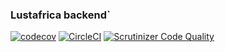 ### Lustafrica backend`

[![codecov](https://codecov.io/gh/iAmao/lustafrica-be/branch/develop/graph/badge.svg)](https://codecov.io/gh/iAmao/lustafrica-be) [![CircleCI](https://circleci.com/gh/iAmao/lustafrica-be.svg?style=svg)](https://circleci.com/gh/iAmao/lustafrica-be) [![Scrutinizer Code Quality](https://scrutinizer-ci.com/g/iAmao/lustafrica-be/badges/quality-score.png?b=develop)](https://scrutinizer-ci.com/g/iAmao/lustafrica-be/?branch=develop)
